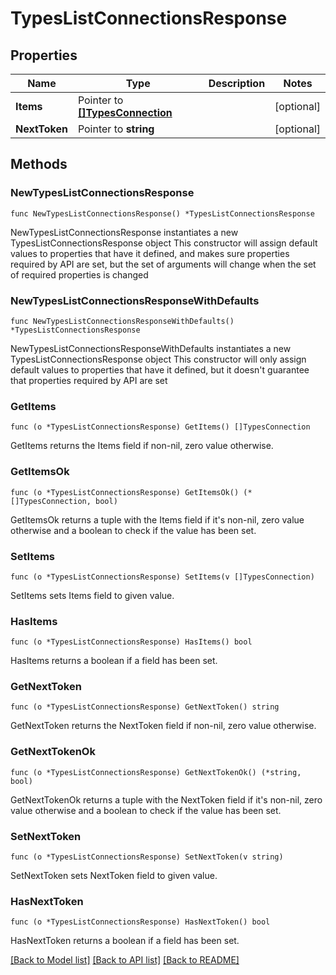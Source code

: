 # TypesListConnectionsResponse

## Properties

Name | Type | Description | Notes
------------ | ------------- | ------------- | -------------
**Items** | Pointer to [**[]TypesConnection**](TypesConnection.md) |  | [optional] 
**NextToken** | Pointer to **string** |  | [optional] 

## Methods

### NewTypesListConnectionsResponse

`func NewTypesListConnectionsResponse() *TypesListConnectionsResponse`

NewTypesListConnectionsResponse instantiates a new TypesListConnectionsResponse object
This constructor will assign default values to properties that have it defined,
and makes sure properties required by API are set, but the set of arguments
will change when the set of required properties is changed

### NewTypesListConnectionsResponseWithDefaults

`func NewTypesListConnectionsResponseWithDefaults() *TypesListConnectionsResponse`

NewTypesListConnectionsResponseWithDefaults instantiates a new TypesListConnectionsResponse object
This constructor will only assign default values to properties that have it defined,
but it doesn't guarantee that properties required by API are set

### GetItems

`func (o *TypesListConnectionsResponse) GetItems() []TypesConnection`

GetItems returns the Items field if non-nil, zero value otherwise.

### GetItemsOk

`func (o *TypesListConnectionsResponse) GetItemsOk() (*[]TypesConnection, bool)`

GetItemsOk returns a tuple with the Items field if it's non-nil, zero value otherwise
and a boolean to check if the value has been set.

### SetItems

`func (o *TypesListConnectionsResponse) SetItems(v []TypesConnection)`

SetItems sets Items field to given value.

### HasItems

`func (o *TypesListConnectionsResponse) HasItems() bool`

HasItems returns a boolean if a field has been set.

### GetNextToken

`func (o *TypesListConnectionsResponse) GetNextToken() string`

GetNextToken returns the NextToken field if non-nil, zero value otherwise.

### GetNextTokenOk

`func (o *TypesListConnectionsResponse) GetNextTokenOk() (*string, bool)`

GetNextTokenOk returns a tuple with the NextToken field if it's non-nil, zero value otherwise
and a boolean to check if the value has been set.

### SetNextToken

`func (o *TypesListConnectionsResponse) SetNextToken(v string)`

SetNextToken sets NextToken field to given value.

### HasNextToken

`func (o *TypesListConnectionsResponse) HasNextToken() bool`

HasNextToken returns a boolean if a field has been set.


[[Back to Model list]](../README.md#documentation-for-models) [[Back to API list]](../README.md#documentation-for-api-endpoints) [[Back to README]](../README.md)


